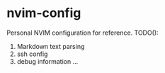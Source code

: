 # nvim-config
Personal NVIM configuration for reference. 
TODO():
  1. Markdown text parsing
  2. ssh config
  3. debug information
  ...
